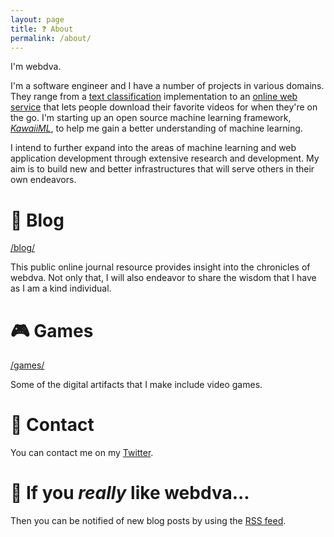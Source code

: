 ```yaml
---
layout: page
title: ❓ About
permalink: /about/
---
```


I'm webdva.

I'm a software engineer and I have a number of projects in various domains. They range from a [text classification](https://github.com/webDva/KawaiiAI) implementation to an [online web service](http://www.bakayoutube.com) that lets people download their favorite videos for when they're on the go. I'm starting up an open source machine learning framework, [*KawaiiML*](https://github.com/webDva/KawaiiML), to help me gain a better understanding of machine learning.

I intend to further expand into the areas of machine learning and web application development through extensive research and development. My aim is to build new and better infrastructures that will serve others in their own endeavors.

# 📜 Blog

[/blog/](/blog/)

This public online journal resource provides insight into the chronicles of webdva. Not only that, I will also endeavor to share the wisdom that I have as I am a kind individual.

# 🎮 Games

[/games/](/games/)

Some of the digital artifacts that I make include video games.

# 📇 Contact

You can contact me on my [Twitter](https://www.twitter.com/webDva).

# 📡 If you *really* like webdva...

Then you can be notified of new blog posts by using the [RSS feed](/feed.xml).